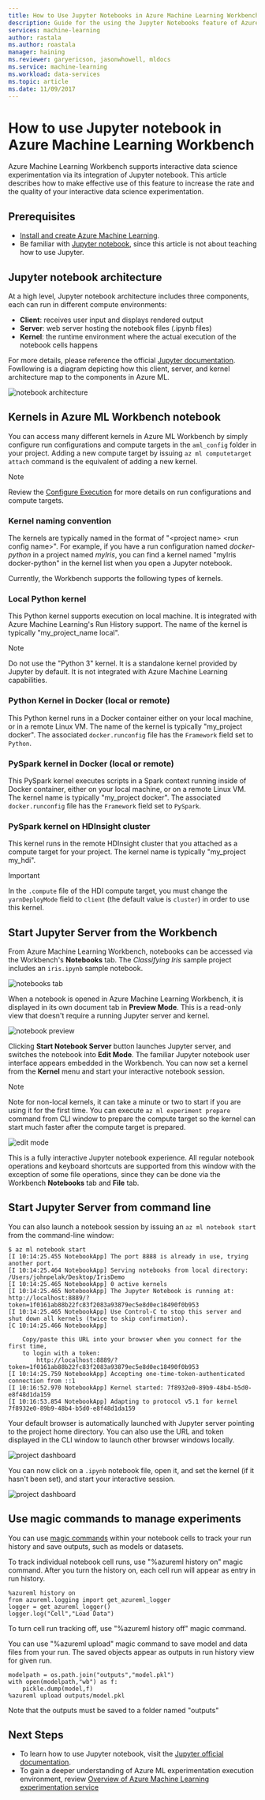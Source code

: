 ```yaml
---
title: How to Use Jupyter Notebooks in Azure Machine Learning Workbench | Microsoft Docs
description: Guide for the using the Jupyter Notebooks feature of Azure Machine Learning Workbench
services: machine-learning
author: rastala
ms.author: roastala
manager: haining
ms.reviewer: garyericson, jasonwhowell, mldocs
ms.service: machine-learning
ms.workload: data-services
ms.topic: article
ms.date: 11/09/2017
---
```

# How to use Jupyter notebook in Azure Machine Learning Workbench

Azure Machine Learning Workbench supports interactive data science experimentation via its integration of Jupyter notebook. This article describes how to make effective use of this feature to increase the rate and the quality of your interactive data science experimentation.

## Prerequisites
- [Install and create Azure Machine Learning](/machine-learning/preview/quickstart-installation.md).
- Be familiar with [Jupyter notebook](http://jupyter.org/), since this article is not about teaching how to use Jupyter.

## Jupyter notebook architecture
At a high level, Jupyter notebook architecture includes three components, each can run in different compute environments:

- **Client**: receives user input and displays rendered output
- **Server**: web server hosting the notebook files (.ipynb files)
- **Kernel**: the runtime environment where the actual execution of the notebook cells happens

For more details, please reference the official [Jupyter documentation](http://jupyter.readthedocs.io/en/latest/architecture/how_jupyter_ipython_work.html). Fowllowing is a diagram depicting how this client, server, and kernel architecture map to the components in Azure ML.

![notebook architecture](media/how-to-use-jupyter-notebooks/how-to-use-jupyter-notebooks-architecture.png)

## Kernels in Azure ML Workbench notebook
You can access many different kernels in Azure ML Workbench by simply configure run configurations and compute targets in the `aml_config` folder in your project. Adding a new compute target by issuing `az ml computetarget attach` command is the equivalent of adding a new kernel.

>[!NOTE]
>Review the [Configure Execution](experimentation-service-configuration.md) for more details on run configurations and compute targets.

### Kernel naming convention
The kernels are typically named in the format of "\<project name> \<run config name>". For example, if you have a run configuration named _docker-python_ in a project named _myIris_, you can find a kernel named "myIris docker-python" in the kernel list when you open a Jupyter notebook.

Currently, the Workbench supports the following types of kernels.

### Local Python kernel
This Python kernel supports execution on local machine. It is integrated with Azure Machine Learning's Run History support. The name of the kernel is typically "my_project_name local".

>[!NOTE]
>Do not use the "Python 3" kernel. It is a standalone kernel provided by Jupyter by default. It is not integrated with Azure Machine Learning capabilities.

### Python Kernel in Docker (local or remote)
This Python kernel runs in a Docker container either on your local machine, or in a remote Linux VM. The name of the kernel is typically "my_project docker". The associated `docker.runconfig` file has the `Framework` field set to `Python`.

### PySpark kernel in Docker (local or remote)
This PySpark kernel executes scripts in a Spark context running inside of Docker container, either on your local machine, or on a remote Linux VM. The kernel name is typically "my_project docker". The associated `docker.runconfig` file has the `Framework` field set to `PySpark`.

### PySpark kernel on HDInsight cluster
This kernel runs in the remote HDInsight cluster that you attached as a compute target for your project. The kernel name is typically "my_project my_hdi". 

>[!IMPORTANT]
>In the `.compute` file of the HDI compute target, you must change the `yarnDeployMode` field to `client` (the default value is `cluster`) in order to use this kernel. 

## Start Jupyter Server from the Workbench
From Azure Machine Learning Workbench, notebooks can be accessed via the Workbench's  **Notebooks** tab. The _Classifying Iris_ sample project includes an `iris.ipynb` sample notebook.

![notebooks tab](media/how-to-use-jupyter-notebooks/how-to-use-jupyter-notebooks-01.png)

When a notebook is opened in Azure Machine Learning Workbench, it is displayed in its own document tab in **Preview Mode**. This is a read-only view that doesn't require a running Jupyter server and kernel.

![notebook preview](media/how-to-use-jupyter-notebooks/how-to-use-jupyter-notebooks-02.png)

Clicking **Start Notebook Server** button launches Jupyter server, and switches the notebook into **Edit Mode**. The familiar Jupyter notebook user interface appears embedded in the Workbench. You can now set a kernel from the **Kernel**  menu and start your interactive notebook session. 

>[!NOTE]
>Note for non-local kernels, it can take a minute or two to start if you are using it for the first time. You can execute `az ml experiment prepare` command from CLI window to prepare the compute target so the kernel can start much faster after the compute target is prepared.

![edit mode](media/how-to-use-jupyter-notebooks/how-to-use-jupyter-notebooks-04.png)

This is a fully interactive Jupyter notebook experience. All regular notebook operations and keyboard shortcuts are supported from this window with the exception of some file operations, since they can be done via the Workbench **Notebooks** tab and **File** tab.

## Start Jupyter Server from command line
You can also launch a notebook session by issuing an `az ml notebook start` from the command-line window:
```
$ az ml notebook start
[I 10:14:25.455 NotebookApp] The port 8888 is already in use, trying another port.
[I 10:14:25.464 NotebookApp] Serving notebooks from local directory: /Users/johnpelak/Desktop/IrisDemo
[I 10:14:25.465 NotebookApp] 0 active kernels 
[I 10:14:25.465 NotebookApp] The Jupyter Notebook is running at: http://localhost:8889/?token=1f0161ab88b22fc83f2083a93879ec5e8d0ec18490f0b953
[I 10:14:25.465 NotebookApp] Use Control-C to stop this server and shut down all kernels (twice to skip confirmation).
[C 10:14:25.466 NotebookApp] 
    
    Copy/paste this URL into your browser when you connect for the first time,
    to login with a token:
        http://localhost:8889/?token=1f0161ab88b22fc83f2083a93879ec5e8d0ec18490f0b953
[I 10:14:25.759 NotebookApp] Accepting one-time-token-authenticated connection from ::1
[I 10:16:52.970 NotebookApp] Kernel started: 7f8932e0-89b9-48b4-b5d0-e8f48d1da159
[I 10:16:53.854 NotebookApp] Adapting to protocol v5.1 for kernel 7f8932e0-89b9-48b4-b5d0-e8f48d1da159
```
Your default browser is automatically launched with Jupyter server pointing to the project home directory. You can also use the URL and token displayed in the CLI window to launch other browser windows locally. 

![project dashboard](media/how-to-use-jupyter-notebooks/how-to-use-jupyter-notebooks-07.png)

You can now click on a `.ipynb` notebook file, open it, and set the kernel (if it hasn't been set), and start your interactive session.

![project dashboard](media/how-to-use-jupyter-notebooks/how-to-use-jupyter-notebooks-08.png)

## Use magic commands to manage experiments

You can use [magic commands](http://ipython.readthedocs.io/en/stable/interactive/magics.html) within your notebook cells to track your run history and save outputs, such as models or datasets.

To track individual notebook cell runs, use "%azureml history on" magic command. After you turn the history on, each cell run will appear as entry in run history.

```
%azureml history on
from azureml.logging import get_azureml_logger
logger = get_azureml_logger()
logger.log("Cell","Load Data")
```

To turn cell run tracking off, use "%azureml history off" magic command.

You can use "%azureml upload" magic command to save model and data files from your run. The saved objects appear as outputs in run history view for given run.

```
modelpath = os.path.join("outputs","model.pkl")
with open(modelpath,"wb") as f:
    pickle.dump(model,f)
%azureml upload outputs/model.pkl
```

Note that the outputs must be saved to a folder named "outputs"

## Next Steps
- To learn how to use Jupyter notebook, visit the [Jupyter official documentation](http://jupyter-notebook.readthedocs.io/en/latest/).    
- To gain a deeper understanding of Azure ML experimentation execution environment, review [Overview of Azure Machine Learning experimentation service](experimentation-service-configuration.md)

